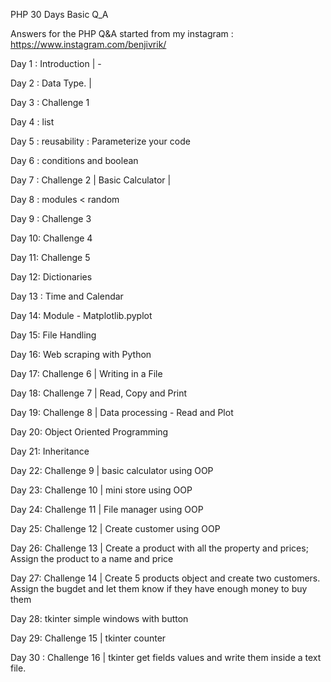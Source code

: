 PHP 30 Days Basic Q_A

Answers for the PHP Q&A started from my instagram : https://www.instagram.com/benjivrik/

Day 1 : Introduction | -

Day 2 : Data Type. | 

Day 3 : Challenge 1

Day 4 : list 

Day 5 : reusability : Parameterize your code

Day 6 : conditions and boolean

Day 7 : Challenge 2 | Basic Calculator |

Day 8 : modules < random 

Day 9 : Challenge 3 

Day 10: Challenge 4 

Day 11: Challenge 5

Day 12: Dictionaries 

Day 13 : Time and Calendar

Day 14: Module - Matplotlib.pyplot

Day 15: File Handling

Day 16: Web scraping with Python

Day 17: Challenge 6 | Writing in a File

Day 18: Challenge 7 | Read, Copy and Print

Day 19: Challenge 8 | Data processing - Read and Plot

Day 20: Object Oriented Programming

Day 21: Inheritance

Day 22: Challenge 9 | basic calculator using OOP

Day 23: Challenge 10 | mini store using OOP

Day 24: Challenge 11 | File manager using OOP

Day 25: Challenge 12 | Create customer using OOP

Day 26: Challenge 13 | Create a product with all the property and prices; Assign the product to a name and price

Day 27: Challenge 14 | Create 5 products object and create two customers. Assign the bugdet and let them know if they have enough money to buy them

Day 28: tkinter simple windows with button

Day 29: Challenge 15 | tkinter counter

Day 30 : Challenge 16 | tkinter get fields values and write them inside a text file.